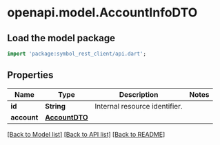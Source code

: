 # openapi.model.AccountInfoDTO

## Load the model package
```dart
import 'package:symbol_rest_client/api.dart';
```

## Properties
Name | Type | Description | Notes
------------ | ------------- | ------------- | -------------
**id** | **String** | Internal resource identifier. | 
**account** | [**AccountDTO**](AccountDTO.md) |  | 

[[Back to Model list]](../README.md#documentation-for-models) [[Back to API list]](../README.md#documentation-for-api-endpoints) [[Back to README]](../README.md)


